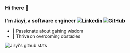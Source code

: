 ### Hi there 👋

<!--
**jiayi-ren/jiayi-ren** is a ✨ _special_ ✨ repository because its `README.md` (this file) appears on your GitHub profile.

Here are some ideas to get you started:

- 🔭 I’m currently working on ...
- 🌱 I’m currently learning ...
- 👯 I’m looking to collaborate on ...
- 🤔 I’m looking for help with ...
- 💬 Ask me about ...
- 📫 How to reach me: ...
- 😄 Pronouns: ...
- ⚡ Fun fact: ...
-->

### I'm Jiayi, a software engineer [![Linkedin](https://i.stack.imgur.com/gVE0j.png)](https://www.linkedin.com/in/jiayi-jay-ren/) [![GitHub](https://i.stack.imgur.com/tskMh.png)](https://github.com/jiayi-ren)
- 🦉 Passionate about gaining wisdom
- 💪 Thrive on overcoming obstacles

![Jiayi's github stats](https://github-readme-stats.vercel.app/api?username=jiayi-ren&theme=default&show_icons=true&include_all_commits=true&count_private=true)
